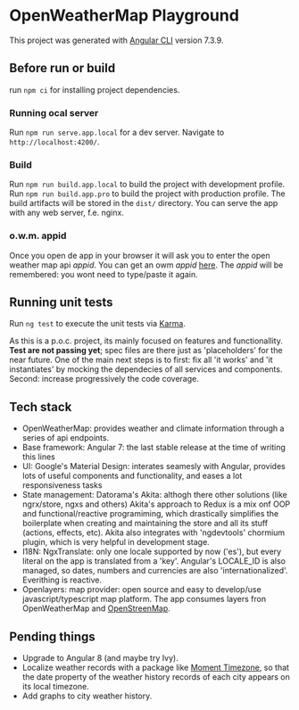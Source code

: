 # OpenWeatherMap Playground

This project was generated with [Angular CLI](https://github.com/angular/angular-cli) version 7.3.9.

## Before run or build

run `npm ci` for installing project dependencies.

### Running ocal server

Run `npm run serve.app.local` for a dev server. Navigate to `http://localhost:4200/`.

### Build

Run `npm run build.app.local` to build the project with development profile. Run `npm run build.app.pro` to build the project with production profile. The build artifacts will be stored in the `dist/` directory. You can serve the app with any web server, f.e. nginx.

### o.w.m. appid

Once you open de app in your browser it will ask you to enter the open weather map api _appid_. You can get an owm _appid_ [here](https://home.openweathermap.org/users/sign_up). The _appid_ will be remembered: you wont need to type/paste it again.

## Running unit tests

Run `ng test` to execute the unit tests via [Karma](https://karma-runner.github.io).

As this is a p.o.c. project, its mainly focused on features and functionallity. __Test are not passing yet__; spec files are there just as 'placeholders' for the near future. One of the main next steps is to first: fix all 'it works' and 'it instantiates' by mocking the dependecies of all services and components. Second: increase progressively the code coverage.

## Tech stack
 - OpenWeatherMap: provides weather and climate information through a series of api endpoints.
 - Base framework: Angular 7: the last stable release at the time of writing this lines
 - UI: Google's Material Design: interates seamesly with Angular, provides lots of useful components and functionality, and eases a lot responsiveness tasks
 - State management: Datorama's Akita: althogh there other solutions (like ngrx/store, ngxs and others) Akita's approach to Redux is a mix onf OOP and functional/reactive programiming, which drastically simplifies the boilerplate when creating and maintaining the store and all its stuff (actions, effects, etc). Akita also integrates with 'ngdevtools' chormium plugin, which is very helpful in development stage.
 - I18N: NgxTranslate: only one locale supported by now ('es'), but every literal on the app is translated from a 'key'. Angular's LOCALE_ID is also managed, so dates, numbers and currencies are also 'internationalized'. Everithing is reactive.
 - Openlayers: map provider: open source and easy to develop/use javascript/typescript map platform. The app consumes layers fron OpenWeatherMap and [OpenStreenMap](https://www.openstreetmap.org).

## Pending things
 - Upgrade to Angular 8 (and maybe try Ivy).
 - Localize weather records with a package like [Moment Timezone](https://momentjs.com/timezone/), so that the date property of the weather history records of each city appears on its local timezone.
 - Add graphs to city weather history.
